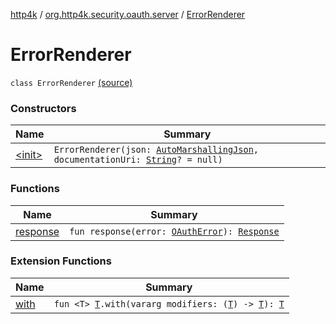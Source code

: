 [http4k](../../index.md) / [org.http4k.security.oauth.server](../index.md) / [ErrorRenderer](./index.md)

# ErrorRenderer

`class ErrorRenderer` [(source)](https://github.com/http4k/http4k/blob/master/http4k-security-oauth/src/main/kotlin/org/http4k/security/oauth/server/ErrorRenderer.kt#L12)

### Constructors

| Name | Summary |
|---|---|
| [&lt;init&gt;](-init-.md) | `ErrorRenderer(json: `[`AutoMarshallingJson`](../../org.http4k.format/-auto-marshalling-json/index.md)`, documentationUri: `[`String`](https://kotlinlang.org/api/latest/jvm/stdlib/kotlin/-string/index.html)`? = null)` |

### Functions

| Name | Summary |
|---|---|
| [response](response.md) | `fun response(error: `[`OAuthError`](../-o-auth-error/index.md)`): `[`Response`](../../org.http4k.core/-response/index.md) |

### Extension Functions

| Name | Summary |
|---|---|
| [with](../../org.http4k.core/with.md) | `fun <T> `[`T`](../../org.http4k.core/with.md#T)`.with(vararg modifiers: (`[`T`](../../org.http4k.core/with.md#T)`) -> `[`T`](../../org.http4k.core/with.md#T)`): `[`T`](../../org.http4k.core/with.md#T) |
